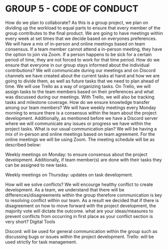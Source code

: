 # GROUP 5 - CODE OF CONDUCT

How do we plan to collaborate?
As this is a group project, we plan on dividing up the workload to equal parts to ensure that every member of the group contributes to the final product. We are going to have meetings within every week at set times that we decide based on everyones preferences. We will have a mix of in-person and online meetings based on team consensus. If a team member cannot attend a in-person meeting, they have the option to join via Zoom. If a person happens to be sick for a certain period of time, they are not forced to work for that time period.
How do we ensure that everyone in our group stays informed about the individual contributions?
We will communicate during our meetings and on Discord channels we have created about the current tasks at hand and how we are going to divide them, as well as future tasks that we need to plan ahead of time. We will use Trello as a way of organizing tasks. On Trello, we will assign tasks to the team members based on their preferences and what was discussed during our meetings. With Trello, we will also be tracking tasks and milestone coverage.
How do we ensure knowledge transfer among our team members?
We will have weekly meetings every Monday morning to ensure there is a consensus within the team about the project development. Additionally, as mentioned before we have a Discord server where we will communicate any issues or progress we have within the project tasks.
What is our usual communication plan?
We will be having a mix of in-person and online meetings based on team agreement. For the online meetings we will be using Zoom. The meeting schedule will be as described below:


Weekly meetings on Monday: to ensure consensus about the project development. Additionally, if team member(s) are done with their tasks they can be assigned to new tasks.


Weekly meetings on Thursday: updates on task development.


How will we solve conflicts?
We will encourge healthy conflict to create development. As a team, we understand that there will be differences/disagreements within the group therefore communication is key to resolving conflict within our team. As a result we decided that if there is disagreement on how to move forward with the project development, the majority vote will dictate the outcome.
what are your ideas/measures to prevent conflicts from occurring in first place as your conflict section is very short?
Digital Tools

Discord: will be used for general communication within the group such as discussing bugs or issues within the project development.
Trello: will be used strictly for task management.
